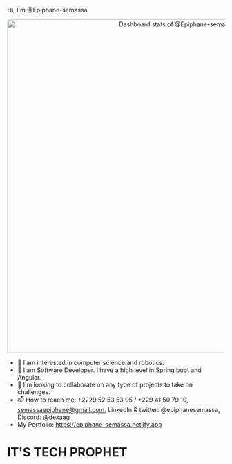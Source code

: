  Hi, I'm @Epiphane-semassa

<!-- Copy-paste in your Readme.md file -->

<a href="https://next.ossinsight.io/widgets/official/compose-user-dashboard-stats?user_id=74780422" target="_blank" style="display: block" align="center">
  <picture>
    <source media="(prefers-color-scheme: dark)" srcset="https://next.ossinsight.io/widgets/official/compose-user-dashboard-stats/thumbnail.png?user_id=74780422&image_size=auto&color_scheme=dark" width="771" height="auto">
    <img alt="Dashboard stats of @Epiphane-semassa" src="https://next.ossinsight.io/widgets/official/compose-user-dashboard-stats/thumbnail.png?user_id=74780422&image_size=auto&color_scheme=light" width="771" height="auto">
  </picture>
</a>

<!-- Made with [OSS Insight](https://ossinsight.io/) -->

 
- 👀 I am interested in computer science and robotics.
- 🌱 I am Software Developer. I have a high level in Spring boot and Angular.
- 💞️ I'm looking to collaborate on any type of projects to take on challenges.
- 📫 How to reach me: +2229 52 53 53 05 / +229 41 50 79 10, semassaepiphane@gmail.com, LinkedIn & twitter: @epiphanesemassa, Discord: @dexaag
- My Portfolio: <a href="https://epiphane-semassa.netlify.app" target="blank">https://epiphane-semassa.netlify.app</a>

# IT'S TECH PROPHET

<!---
Epiphane-semassa/Epiphane-semassa is a ✨ special ✨ repository because its `README.md` (this file) appears on your GitHub profile.
You can click the Preview link to take a look at your changes.
--->
